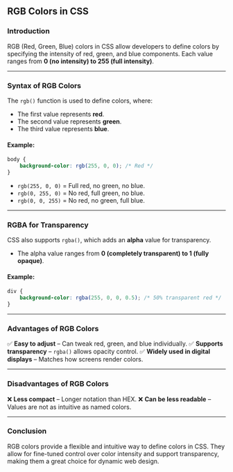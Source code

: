 ## **RGB Colors in CSS**

### **Introduction**
RGB (Red, Green, Blue) colors in CSS allow developers to define colors by specifying the intensity of red, green, and blue components. Each value ranges from **0 (no intensity) to 255 (full intensity)**.

---

### **Syntax of RGB Colors**
The `rgb()` function is used to define colors, where:
- The first value represents **red**.
- The second value represents **green**.
- The third value represents **blue**.

#### **Example:**
```css
body {
    background-color: rgb(255, 0, 0); /* Red */
}
```
- `rgb(255, 0, 0)` = Full red, no green, no blue.
- `rgb(0, 255, 0)` = No red, full green, no blue.
- `rgb(0, 0, 255)` = No red, no green, full blue.

---

### **RGBA for Transparency**
CSS also supports `rgba()`, which adds an **alpha** value for transparency.
- The alpha value ranges from **0 (completely transparent) to 1 (fully opaque)**.

#### **Example:**
```css
div {
    background-color: rgba(255, 0, 0, 0.5); /* 50% transparent red */
}
```

---

### **Advantages of RGB Colors**
✅ **Easy to adjust** – Can tweak red, green, and blue individually.
✅ **Supports transparency** – `rgba()` allows opacity control.
✅ **Widely used in digital displays** – Matches how screens render colors.

---

### **Disadvantages of RGB Colors**
❌ **Less compact** – Longer notation than HEX.
❌ **Can be less readable** – Values are not as intuitive as named colors.

---

### **Conclusion**
RGB colors provide a flexible and intuitive way to define colors in CSS. They allow for fine-tuned control over color intensity and support transparency, making them a great choice for dynamic web design.

